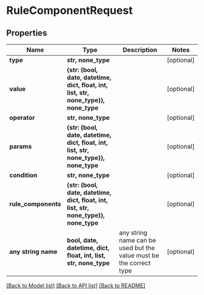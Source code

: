 # RuleComponentRequest


## Properties
Name | Type | Description | Notes
------------ | ------------- | ------------- | -------------
**type** | **str, none_type** |  | [optional] 
**value** | **{str: (bool, date, datetime, dict, float, int, list, str, none_type)}, none_type** |  | [optional] 
**operator** | **str, none_type** |  | [optional] 
**params** | **{str: (bool, date, datetime, dict, float, int, list, str, none_type)}, none_type** |  | [optional] 
**condition** | **str, none_type** |  | [optional] 
**rule_components** | **{str: (bool, date, datetime, dict, float, int, list, str, none_type)}, none_type** |  | [optional] 
**any string name** | **bool, date, datetime, dict, float, int, list, str, none_type** | any string name can be used but the value must be the correct type | [optional]

[[Back to Model list]](../README.md#documentation-for-models) [[Back to API list]](../README.md#documentation-for-api-endpoints) [[Back to README]](../README.md)


